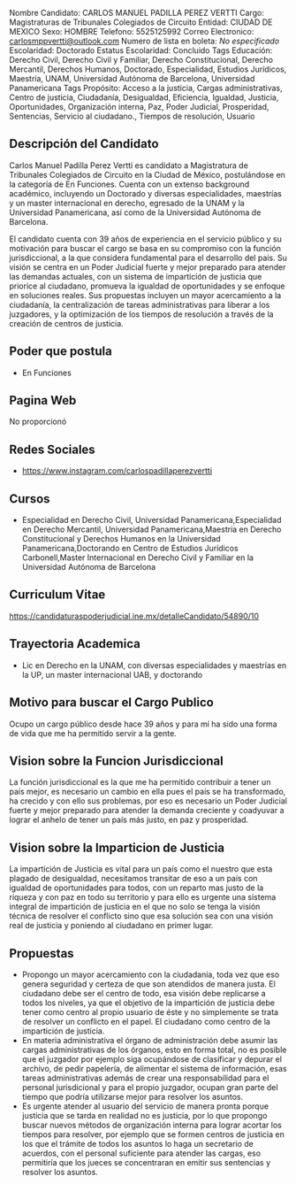 Nombre Candidato: CARLOS MANUEL PADILLA PEREZ VERTTI
Cargo: Magistraturas de Tribunales Colegiados de Circuito
Entidad: CIUDAD DE MEXICO
Sexo: HOMBRE
Telefono: 5525125992
Correo Electronico: carlosmppvertti@outlook.com
Numero de lista en boleta: *No especificado*
Escolaridad: Doctorado
Estatus Escolaridad: Concluido
Tags Educación: Derecho Civil, Derecho Civil y Familiar, Derecho Constitucional, Derecho Mercantil, Derechos Humanos, Doctorado, Especialidad, Estudios Jurídicos, Maestría, UNAM, Universidad Autónoma de Barcelona, Universidad Panamericana
Tags Propósito: Acceso a la justicia, Cargas administrativas, Centro de justicia, Ciudadanía, Desigualdad, Eficiencia, Igualdad, Justicia, Oportunidades, Organización interna, Paz, Poder Judicial, Prosperidad, Sentencias, Servicio al ciudadano., Tiempos de resolución, Usuario


## Descripción del Candidato 

Carlos Manuel Padilla Perez Vertti es candidato a Magistratura de Tribunales Colegiados de Circuito en la Ciudad de México, postulándose en la categoría de En Funciones. Cuenta con un extenso background académico, incluyendo un Doctorado y diversas especialidades, maestrías y un master internacional en derecho, egresado de la UNAM y la Universidad Panamericana, así como de la Universidad Autónoma de Barcelona.

El candidato cuenta con 39 años de experiencia en el servicio público y su motivación para buscar el cargo se basa en su compromiso con la función jurisdiccional, a la que considera fundamental para el desarrollo del país. Su visión se centra en un Poder Judicial fuerte y mejor preparado para atender las demandas actuales, con un sistema de impartición de justicia que priorice al ciudadano, promueva la igualdad de oportunidades y se enfoque en soluciones reales. Sus propuestas incluyen un mayor acercamiento a la ciudadanía, la centralización de tareas administrativas para liberar a los juzgadores, y la optimización de los tiempos de resolución a través de la creación de centros de justicia.


## Poder que postula

- En Funciones


## Pagina Web

No proporcionó


## Redes Sociales

- https://www.instagram.com/carlospadillaperezvertti


## Cursos

- Especialidad en Derecho Civil, Universidad Panamericana,Especialidad en Derecho Mercantil, Universidad Panamericana,Maestría en Derecho Constitucional y Derechos Humanos en la Universidad Panamericana,Doctorando en Centro de Estudios Jurídicos Carbonell,Master Internacional en Derecho Civil y Familiar en la Universidad Autónoma de Barcelona


## Curriculum Vitae

https://candidaturaspoderjudicial.ine.mx/detalleCandidato/54890/10


## Trayectoria Academica

- Lic en Derecho en la UNAM, con diversas especialidades y maestrías en la UP, un master internacional UAB, y doctorando


## Motivo para buscar el Cargo Publico

Ocupo un cargo público desde hace 39 años y para mí ha sido una forma de vida que me ha permitido servir a la gente.


## Vision sobre la Funcion Jurisdiccional

La función jurisdiccional es la que me ha permitido contribuir a tener un país mejor, es necesario un cambio en ella pues el país se ha transformado, ha crecido y con ello sus problemas, por eso es necesario un Poder Judicial fuerte y mejor preparado para atender la demanda creciente y coadyuvar a lograr el anhelo de tener un país más justo, en paz y prosperidad.


## Vision sobre la Imparticion de Justicia

La impartición de Justicia es vital para un país como el nuestro que esta plagado de desigualdad, necesitamos transitar de eso a un país con igualdad de oportunidades para todos, con un reparto mas justo de la riqueza y con paz en todo su territorio y para ello es urgente una sistema integral de impartición de justicia en el que no solo se tenga la visión técnica de resolver el conflicto sino que esa solución sea con una visión real de justicia y poniendo al ciudadano en primer lugar.


## Propuestas

- Propongo un mayor acercamiento con la ciudadanía, toda vez que eso genera seguridad y certeza de que son atendidos de manera justa. El ciudadano debe ser el centro de todo, esa visión debe replicarse a todos los niveles, ya que el objetivo de la impartición de justicia debe tener como centro al propio usuario de éste y no simplemente se trata de resolver un conflicto en el papel. El ciudadano como centro de la impartición de justicia.
- En materia administrativa el órgano de administración debe asumir las cargas administrativas de los órganos, esto en forma total, no es posible que el juzgador por ejemplo siga ocupándose de clasificar y depurar el archivo, de pedir papelería, de alimentar el sistema de información, esas tareas administrativas además de crear una responsabilidad para el personal jurisdicional y para el propio juzgador, ocupan gran parte del tiempo que podría utilizarse mejor para resolver los asuntos.
- Es urgente atender al usuario del servicio de manera pronta porque justicia que se tarda en realidad no es justicia, por lo que propongo buscar nuevos métodos de organización interna para lograr acortar los tiempos para resolver, por ejemplo que se formen centros de justicia en los que el trámite de todos los asuntos lo haga un secretario de acuerdos, con el personal suficiente para atender las cargas, eso permitiría que los jueces se concentraran en emitir sus sentencias y resolver los asuntos.

